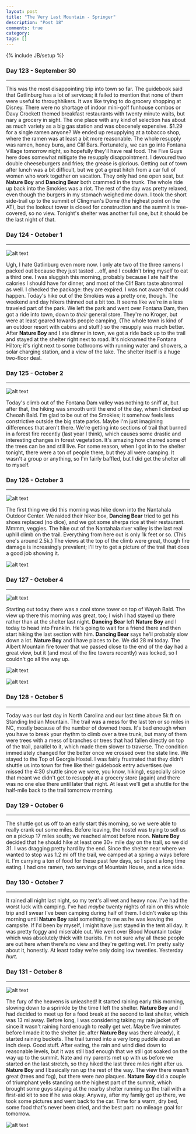 ```yaml
---
layout: post
title: "The Very Last Mountain - Springer"
description: "Post 18"
comments: true
category:
tags: []
---
```

{% include JB/setup %}

### Day 123 - September 30
---

This was the most disappointing trip into town so far. The guidebook said that Gatlinburg has a lot of services; it failed to mention that none of them were useful to throughhikers. It was like trying to do grocery shopping at Disney. There were no shortage of indoor mini-golf funhouse combos or Davy Crockett themed breakfast restaurants with twenty minute waits, but nary a grocery in sight. The one place with any kind of selection has about as much variety as a big gas station and was obscenely expensive. $1.29 for a single ramen anyone? We ended up resupplying at a tobacco shop, where the ramen was at least a bit more reasonable. The whole resupply was ramen, honey buns, and Clif Bars. Fortunately, we can go into Fontana Village tomorrow night, so hopefully they'll have real food. The Five Guys here does somewhat mitigate the resupply disappointment. I devoured two double cheeseburgers and fries; the grease is glorious. Getting out of town after lunch was a bit difficult, but we got a great hitch from a car full of women who work together on vacation. They only had one open seat, but **Nature Boy** and **Dancing Bear** both crammed in the trunk. The whole ride up back into the Smokies was a riot. The rest of the day was pretty relaxed, even though the burgers in my stomach weighed me down. I took the short side-trail up to the summit of Clingman's Dome (the highest point on the AT), but the lookout tower is closed for construction and the summit is tree-covered, so no view. Tonight's shelter was another full one, but it should be the last night of that.

### Day 124 - October 1
---

![alt text](https://raw.githubusercontent.com/SilensAngelusNex/silensangelusnex.github.com/master/_images/springer/20171001_100410.jpg "Thunderhead Mountain")

Ugh, I hate Gatlinburg even more now. I only ate two of the three ramens I packed out because they just tasted ...off, and I couldn't bring myself to eat a third one. I was sluggish this morning, probably because I ate half the calories I should have for dinner, and most of the Clif Bars taste abnormal as well. I checked the package: they are expired. I was not aware that could happen. Today's hike out of the Smokies was a pretty one, though. The weekend and day hikers thinned out a bit too. It seems like we're in a less traveled part of the park. We left the park and went over Fontana Dam, then got a ride into town, down to *their* general store. They're no Kroger, but were at least geared towards people camping, (The whole town is kind of an outdoor resort with cabins and stuff.) so the resupply was much better. After **Nature Boy** and I ate dinner in town, we got a ride back up to the trail and stayed at the shelter right next to road. It's nicknamed the Fontana Hilton; it's right next to some bathrooms with running water and showers, a solar charging station, and a view of the lake. The shelter itself is a huge two-floor deal.

### Day 125 - October 2
---

![alt text](https://raw.githubusercontent.com/SilensAngelusNex/silensangelusnex.github.com/master/_images/springer/20171002_164924.jpg "On Cheoah Bald")

Today's climb out of the Fontana Dam valley was nothing to sniff at, but after that, the hiking was smooth until the end of the day, when I climbed up Cheoah Bald. I'm glad to be out of the Smokies; it somehow feels less constrictive outside the big state parks. Maybe I'm just imagining differences that aren't there. We're getting into sections of trail that burned in a forest fire recently (last year I think), which causes some drastic and interesting changes in forest vegetation. It's amazing how charred some of the trees can be and still live. For some reason, when I got in to the shelter tonight, there were a ton of people there, but they all were camping. It wasn't a group or anything, so I'm fairly baffled, but I did get the shelter all to myself.

### Day 126 - October 3
---

![alt text](https://raw.githubusercontent.com/SilensAngelusNex/silensangelusnex.github.com/master/_images/springer/20171003_153533.jpg "View from The Jumpoff back towards NOC with Fontana Lake in the distance")

The first thing we did this morning was hike down into the Nantahala Outdoor Center. We raided their hiker box, **Dancing Bear** tried to get his shoes replaced (no dice), and we got some sherpa rice at their restaurant. Mmmm, veggies. The hike out of the Nantahala river valley is the last real uphill climb on the trail. Everything from here out is only 1k feet or so. (This one's around 2.5k.) The views at the top of the climb were great, though fire damage is increasingly prevalent; I'll try to get a picture of the trail that does a good job showing it.

![alt text](https://raw.githubusercontent.com/SilensAngelusNex/silensangelusnex.github.com/master/_images/springer/20171003_134832.jpg "View forward from The Jumpoff")

### Day 127 - October 4
---

![alt text](https://raw.githubusercontent.com/SilensAngelusNex/silensangelusnex.github.com/master/_images/springer/20171004_164832_Pano.jpg "Albert Mountain Panorama")

Starting out today there was a cool stone tower on top of Wayah Bald. The view up there this morning was great, too; I wish I had stayed up there rather than at the shelter last night. **Dancing Bear** left **Nature Boy** and I today to head into Franklin. He's going to wait for a friend there and then start hiking the last section with him. **Dancing Bear** says he'll probably slow down a lot. **Nature Boy** and I have places to be. We did 28 mi today. The Albert Mountain fire tower that we passed close to the end of the day had a great view, but it (and most of the fire towers recently) was locked, so I couldn't go all the way up.

![alt text](https://raw.githubusercontent.com/SilensAngelusNex/silensangelusnex.github.com/master/_images/springer/20171004_182732.jpg "Burned Trail")

![alt text](https://raw.githubusercontent.com/SilensAngelusNex/silensangelusnex.github.com/master/_images/springer/20171004_093648.jpg "View from Wayah Bald")

### Day 128 - October 5
---

Today was our last day in North Carolina and our last time above 5k ft on Standing Indian Mountain. The trail was a mess for the last ten or so miles in NC, mostly because of the number of downed trees. It's bad enough when you have to break your rhythm to climb over a tree trunk, but many of them were trees with a mess of branches or trees that had fallen directly on top of the trail, parallel to it, which made them slower to traverse. The condition immediately changed for the better once we crossed over the state line. We stayed to the Top of Georgia Hostel. I was fairly frustrated that they didn't shuttle us into town for free like their guidebook entry advertises (we missed the 4:30 shuttle since we were, you know, hiking), especially since that meant we didn't get to resupply at a grocery store (again) and there was no one else there until later that night. At least we'll get a shuttle for the half-mile back to the trail tomorrow morning.

### Day 129 - October 6
---

The shuttle got us off to an early start this morning, so we were able to really crank out some miles. Before leaving, the hostel was trying to sell us on a pickup 17 miles south; we reached almost before noon. **Nature Boy** decided that he should hike at least one 30+ mile day on the trail, so we did 31. I was dragging pretty hard by the end. Since the shelter near where we wanted to stop was 1.2 mi off the trail, we camped at a spring a ways before it. I'm carrying a ton of food for these past few days, so I spent a long time eating. I had one ramen, two servings of Mountain House, and a rice side.

### Day 130 - October 7
---

It rained all night last night, so my tent's all wet and heavy now. I've had the worst luck with camping. I've had *maybe* twenty nights of rain on this whole trip and I swear I've been camping during half of them. I didn't wake up this morning until **Nature Boy** said something to me as he was leaving the campsite. If I'd been by myself, I might have just stayed in the tent all day. It was pretty foggy and miserable out. We went over Blood Mountain today which was absolutely thick with tourists. I'm not sure why all these people are out here when there's no view and they're getting wet. I'm pretty salty about it, honestly. At least today we're only doing low twenties. Yesterday *hurt*.

### Day 131 - October 8
---

![alt text](https://raw.githubusercontent.com/SilensAngelusNex/silensangelusnex.github.com/master/_images/springer/22429244_10210347709625201_1152980084_o.jpg "On the Summit")

The fury of the heavens is unleashed! It started raining early this morning, slowing down to a sprinkle by the time I left the shelter. **Nature Boy** and I had decided to meet up for a food break at the second to last shelter, which was 13 mi away. Before long, I was considering taking my rain jacket off since it wasn't raining hard enough to really get wet. Maybe five minutes before I made it to the shelter (ie. after **Nature Boy** was there already), it started raining buckets. The trail turned into a very long puddle about an inch deep. Good stuff. After eating, the rain and wind died down to reasonable levels, but it was still bad enough that we still got soaked on the way up to the summit. Nate and my parents met up with us before we started on the last stretch, so they hiked the last three miles right after us. **Nature Boy** and I basically ran up the rest of the way. The view there wasn't great (trees and fog), but there were *two* plaques. **Nature Boy** did a couple of triumphant yells standing on the highest part of the summit, which brought some guys staying at the nearby shelter running up the trail with a first-aid kit to see if he was okay. Anyway, after my family got up there, we took some pictures and went back to the car. Time for a warm, dry bed, some food that's never been dried, and the best part: no mileage goal for tomorrow.

![alt text](https://raw.githubusercontent.com/SilensAngelusNex/silensangelusnex.github.com/master/_images/springer/22429531_10210347709665202_1674455266_o.jpg "Nature Boy and Roadrunner Summit Pic")
